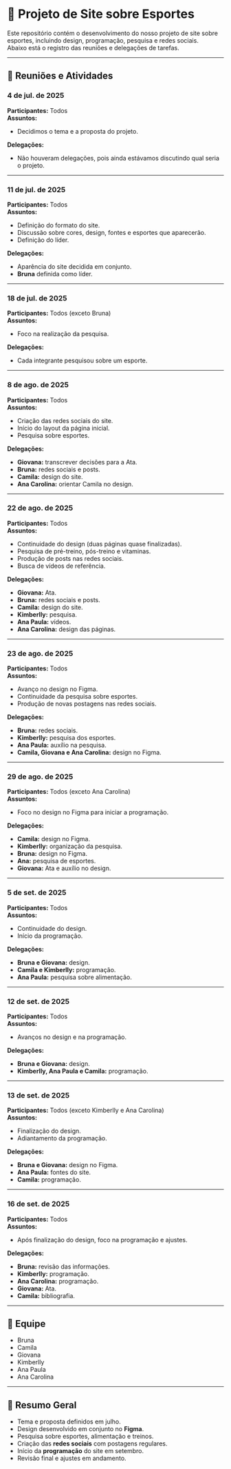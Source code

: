 # 📌 Projeto de Site sobre Esportes

Este repositório contém o desenvolvimento do nosso projeto de site sobre esportes, incluindo design, programação, pesquisa e redes sociais.  
Abaixo está o registro das reuniões e delegações de tarefas.

---

## 📅 Reuniões e Atividades

### 4 de jul. de 2025
**Participantes:** Todos  
**Assuntos:**  
- Decidimos o tema e a proposta do projeto.  

**Delegações:**  
- Não houveram delegações, pois ainda estávamos discutindo qual seria o projeto.

---

### 11 de jul. de 2025
**Participantes:** Todos  
**Assuntos:**  
- Definição do formato do site.  
- Discussão sobre cores, design, fontes e esportes que aparecerão.  
- Definição do líder.  

**Delegações:**  
- Aparência do site decidida em conjunto.  
- **Bruna** definida como líder.  

---

### 18 de jul. de 2025
**Participantes:** Todos (exceto Bruna)  
**Assuntos:**  
- Foco na realização da pesquisa.  

**Delegações:**  
- Cada integrante pesquisou sobre um esporte.  

---

### 8 de ago. de 2025
**Participantes:** Todos  
**Assuntos:**  
- Criação das redes sociais do site.  
- Início do layout da página inicial.  
- Pesquisa sobre esportes.  

**Delegações:**  
- **Giovana:** transcrever decisões para a Ata.  
- **Bruna:** redes sociais e posts.  
- **Camila:** design do site.  
- **Ana Carolina:** orientar Camila no design.  

---

### 22 de ago. de 2025
**Participantes:** Todos  
**Assuntos:**  
- Continuidade do design (duas páginas quase finalizadas).  
- Pesquisa de pré-treino, pós-treino e vitaminas.  
- Produção de posts nas redes sociais.  
- Busca de vídeos de referência.  

**Delegações:**  
- **Giovana:** Ata.  
- **Bruna:** redes sociais e posts.  
- **Camila:** design do site.  
- **Kimberlly:** pesquisa.  
- **Ana Paula:** vídeos.  
- **Ana Carolina:** design das páginas.  

---

### 23 de ago. de 2025
**Participantes:** Todos  
**Assuntos:**  
- Avanço no design no Figma.  
- Continuidade da pesquisa sobre esportes.  
- Produção de novas postagens nas redes sociais.  

**Delegações:**  
- **Bruna:** redes sociais.  
- **Kimberlly:** pesquisa dos esportes.  
- **Ana Paula:** auxílio na pesquisa.  
- **Camila, Giovana e Ana Carolina:** design no Figma.  

---

### 29 de ago. de 2025
**Participantes:** Todos (exceto Ana Carolina)  
**Assuntos:**  
- Foco no design no Figma para iniciar a programação.  

**Delegações:**  
- **Camila:** design no Figma.  
- **Kimberlly:** organização da pesquisa.  
- **Bruna:** design no Figma.  
- **Ana:** pesquisa de esportes.  
- **Giovana:** Ata e auxílio no design.  

---

### 5 de set. de 2025
**Participantes:** Todos  
**Assuntos:**  
- Continuidade do design.  
- Início da programação.  

**Delegações:**  
- **Bruna e Giovana:** design.  
- **Camila e Kimberlly:** programação.  
- **Ana Paula:** pesquisa sobre alimentação.  

---

### 12 de set. de 2025
**Participantes:** Todos  
**Assuntos:**  
- Avanços no design e na programação.  

**Delegações:**  
- **Bruna e Giovana:** design.  
- **Kimberlly, Ana Paula e Camila:** programação.  

---

### 13 de set. de 2025
**Participantes:** Todos (exceto Kimberlly e Ana Carolina)  
**Assuntos:**  
- Finalização do design.  
- Adiantamento da programação.  

**Delegações:**  
- **Bruna e Giovana:** design no Figma.  
- **Ana Paula:** fontes do site.  
- **Camila:** programação.  

---

### 16 de set. de 2025
**Participantes:** Todos  
**Assuntos:**  
- Após finalização do design, foco na programação e ajustes.  

**Delegações:**  
- **Bruna:** revisão das informações.  
- **Kimberlly:** programação.  
- **Ana Carolina:** programação.  
- **Giovana:** Ata.  
- **Camila:** bibliografia.  

---

## 👥 Equipe
- Bruna  
- Camila  
- Giovana  
- Kimberlly  
- Ana Paula  
- Ana Carolina  

---

## 📖 Resumo Geral
- Tema e proposta definidos em julho.  
- Design desenvolvido em conjunto no **Figma**.  
- Pesquisa sobre esportes, alimentação e treinos.  
- Criação das **redes sociais** com postagens regulares.  
- Início da **programação** do site em setembro.  
- Revisão final e ajustes em andamento.  

